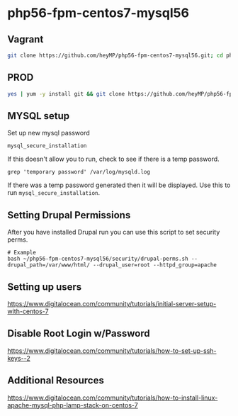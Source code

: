 # php56-fpm-centos7-mysql56

## Vagrant
```bash
git clone https://github.com/heyMP/php56-fpm-centos7-mysql56.git; cd php56-fpm-centos7-mysql56; vagrant up
```

## PROD
```bash
yes | yum -y install git && git clone https://github.com/heyMP/php56-fpm-centos7-mysql56.git && cd php56-fpm-centos7-mysql56 && chmod 700 install/prod.sh && install/prod.sh && post-install.sh
```

## MYSQL setup

Set up new mysql password
```
mysql_secure_installation
```

If this doesn't allow you to run, check to see if there is a temp password.
```
grep 'temporary password' /var/log/mysqld.log
```

If there was a temp password generated then it will be displayed.  Use this to run `mysql_secure_installation`.

## Setting Drupal Permissions

After you have installed Drupal run you can use this script to set security perms.

```
# Example
bash ~/php56-fpm-centos7-mysql56/security/drupal-perms.sh --drupal_path=/var/www/html/ --drupal_user=root --httpd_group=apache
```

## Setting up users

https://www.digitalocean.com/community/tutorials/initial-server-setup-with-centos-7

## Disable Root Login w/Password

https://www.digitalocean.com/community/tutorials/how-to-set-up-ssh-keys--2

## Additional Resources

https://www.digitalocean.com/community/tutorials/how-to-install-linux-apache-mysql-php-lamp-stack-on-centos-7
